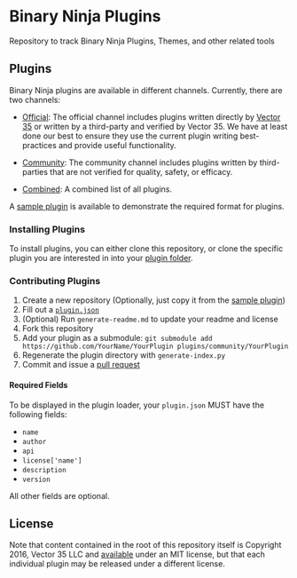 # Binary Ninja Plugins

Repository to track Binary Ninja Plugins, Themes, and other related tools

## Plugins

Binary Ninja plugins are available in different channels. Currently, there are two channels:

 - [Official](plugins/official): The official channel includes plugins written directly by [Vector 35](https://vector35.com/) or written by a third-party and verified by Vector 35. We have at least done our best to ensure they use the current plugin writing best-practices and provide useful functionality.

 - [Community](plugins/community): The community channel includes plugins written by third-parties that are not verified for quality, safety, or efficacy.  

 - [Combined](plugins/): A combined list of all plugins.

A [sample plugin](plugins/official/sample_plugin/) is available to demonstrate the required format for plugins.

### Installing Plugins

To install plugins, you can either clone this repository, or clone the specific plugin you are interested in into your [plugin folder](https://github.com/Vector35/binaryninja-api/tree/dev/python/examples#loading-plugins).

### Contributing Plugins

 1. Create a new repository (Optionally, just copy it from the [sample plugin](plugins/official/sample_plugin/))
 1. Fill out a [`plugin.json`](/plugins/official/sample_plugin/plugin.json)
 1. (Optional) Run `generate-readme.md` to update your readme and license 
 1. Fork this repository
 1. Add your plugin as a submodule: `git submodule add https://github.com/YourName/YourPlugin plugins/community/YourPlugin`
 1. Regenerate the plugin directory with `generate-index.py`
 1. Commit and issue a [pull request](/Vector35/binaryninja-plugins/pull/new/master)
 
#### Required Fields

To be displayed in the plugin loader, your `plugin.json` MUST have the following fields:

 - `name`
 - `author`
 - `api`
 - `license['name']`
 - `description`
 - `version`
 
All other fields are optional.

## License

Note that content contained in the root of this repository itself is Copyright 2016, Vector 35 LLC and [available](LICENSE) under an MIT license, but that each individual plugin may be released under a different license.
